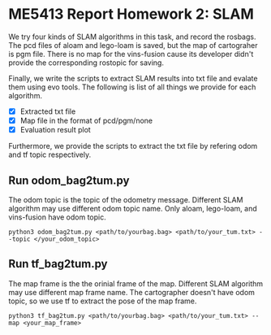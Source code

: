 # ME5413 Report Homework 2: SLAM

We try four kinds of SLAM algorithms in this task, and record the rosbags. The pcd files of aloam and lego-loam is saved, but the map of cartograher is pgm file. There is no map for the vins-fusion cause its developer didn't provide the corresponding rostopic for saving.

Finally, we write the scripts to extract SLAM results into txt file and evalate them using evo tools. The following is list of all things we provide for each algorithm.

- [x] Extracted txt file
- [x] Map file in the format of pcd/pgm/none
- [x] Evaluation result plot

Furthermore, we provide the scripts to extract the txt file by refering odom and tf topic respectively. 

## Run odom_bag2tum.py
The odom topic is the topic of the odometry message. Different SLAM algorithm may use different odom topic name. Only aloam, lego-loam, and vins-fusion have odom topic.

```python3 odom_bag2tum.py <path/to/yourbag.bag> <path/to/your_tum.txt> --topic </your_odom_topic>```


## Run tf_bag2tum.py
The map frame is the the orinial frame of the map. Different SLAM algorithm may use different map frame name. The cartographer doesn't have odom topic, so we use tf to extract the pose of the map frame.

```python3 tf_bag2tum.py <path/to/yourbag.bag> <path/to/your_tum.txt> --map <your_map_frame>```
